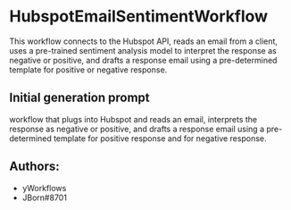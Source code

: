 
# HubspotEmailSentimentWorkflow

This workflow connects to the Hubspot API, reads an email from a client, uses a pre-trained sentiment analysis model to interpret the response as negative or positive, and drafts a response email using a pre-determined template for positive or negative response.
## Initial generation prompt
workflow that plugs into Hubspot and reads an email, interprets the response as negative or positive, and drafts a response email using a pre-determined template for positive response and for negative response.

## Authors: 
- yWorkflows
- JBorn#8701
        